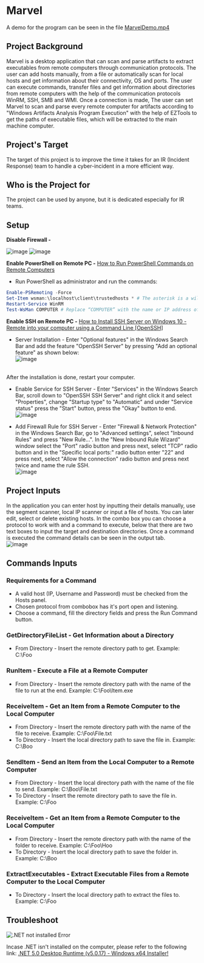 # Marvel
A demo for the program can be seen in the file [MarvelDemo.mp4](https://github.com/LiorSB/Marvel/blob/master/MarvelDemo.mp4)

## Project Background
Marvel is a desktop application that can scan and parse artifacts to extract executables from remote computers through communication protocols. The  user can add hosts manually, from a file or automatically scan for local hosts and get information about their connectivity, OS and ports. The user can execute commands, transfer files and get information about directories from remote computers with the help of the communication protocols WinRM, SSH, SMB and WMI. Once a connection is made, The user can set Marvel to scan and parse every remote computer for artifacts according to "Windows Artifacts Analysis Program Execution" with the help of EZTools to get the paths of executable files, which will be extracted to the main machine computer.

## Project's Target
The target of this project is to improve the time it takes for an IR (Incident Response) team to handle a cyber-incident in a more efficient way.

## Who is the Project for
The project can be used by anyone, but it is dedicated especially for IR teams.

## Setup
**Disable Firewall -**

![image](https://www.wikihow.com/images/thumb/3/3b/Disable-Windows-7-Firewall-Step-2.jpg/v4-460px-Disable-Windows-7-Firewall-Step-2.jpg.webp)
![image](https://www.alphr.com/wp-content/uploads/2021/03/5-2.png)

**Enable PowerShell on Remote PC -**
[How to Run PowerShell Commands on Remote Computers](https://www.howtogeek.com/117192/how-to-run-powershell-commands-on-remote-computers/)

- Run PowerShell as administrator and run the commands:
```PowerShell
Enable-PSRemoting -Force
Set-Item wsman:\localhost\client\trustedhosts * # The asterisk is a wildcard symbol for all PCs. If instead you want to restrict computers that can connect, you can replace the asterisk with a comma-separated list of IP addresses or computer names for approved PCs.
Restart-Service WinRM
Test-WsMan COMPUTER # Replace “COMPUTER” with the name or IP address of the remote PC to test the connection.
```

**Enable SSH on Remote PC -**
[How to Install SSH Server on Windows 10 - Remote into your computer using a Command Line [OpenSSH]](https://www.youtube.com/watch?v=HCmEB5qtkSY)

- Server Installation - Enter "Optional features" in the Windows Search Bar and add the feature "OpenSSH Server" by pressing "Add an optional feature" as shown below:<br>
![image](https://4sysops.com/wp-content/uploads/2019/02/Installing-the-OpenSSH-server-via-the-Settings-app-600x402.png)
<br>
After the installation is done, restart your computer.

- Enable Service for SSH Server - Enter "Services" in the Windows Search Bar, scroll down to "OpenSSH SSH Server" and right click it and select "Properties", change "Startup type" to "Automatic" and under "Service status" press the "Start" button, press the "Okay" button to end.<br>
![image](https://i0.wp.com/www.worldofitech.com/wp-content/uploads/2020/01/ssh-step-5.4-openssh-server-properties-window-9.png?resize=750%2C618&ssl=1)


- Add Firewall Rule for SSH Server - Enter "Firewall & Network Protection" in the Windows Search Bar, go to "Advanced settings", select "Inbound Rules" and press "New Rule...". In the "New Inbound Rule Wizard" window select the "Port" radio button and press next, select "TCP" radio button and in the "Specific local ports:" radio button enter "22" and press next, select "Allow the connection" radio button and press next twice and name the rule SSH.<br>
![image](https://www.howtogeek.com/wp-content/uploads/2014/05/clip_image0271.png?trim=1,1&bg-color=000&pad=1,1)

## Project Inputs
In the application you can enter host by inputting their details manually, use the segment scanner, local IP scanner or input a file of hosts. You can later edit, select or delete existing hosts. In the combo box you can choose a protocol to work with and a command to execute, below that there are two text boxes to input the target and destination directories. Once a command is executed the command details can be seen in the output tab.<br>
![image](https://user-images.githubusercontent.com/92099051/151139290-7b38d062-aa8f-4533-8eb8-954fddcdf5aa.png)

## Commands Inputs
### Requirements for a Command
- A valid host (IP, Username and Password) must be checked from the Hosts panel.
- Chosen protocol from combobox has it's port open and listening.
- Choose a command, fill the directory fields and press the Run Command button.

### GetDirectoryFileList - Get Information about a Directory
- From Directory - Insert the remote directory path to get. Example: C:\Foo

### RunItem - Execute a File at a Remote Computer
- From Directory - Insert the remote directory path with the name of the file to run at the end. Example: C:\Foo\Item.exe

### ReceiveItem - Get an Item from a Remote Computer to the Local Computer
- From Directory - Insert the remote directory path with the name of the file to receive. Example: C:\Foo\File.txt
- To Directory - Insert the local directory path to save the file in. Example: C:\Boo

### SendItem - Send an Item from the Local Computer to a Remote Computer
- From Directory - Insert the local directory path with the name of the file to send. Example: C:\Boo\File.txt
- To Directory - Insert the remote directory path to save the file in. Example: C:\Foo

### ReceiveItem - Get an Item from a Remote Computer to the Local Computer
- From Directory - Insert the remote directory path with the name of the folder to receive. Example: C:\Foo\Hoo
- To Directory - Insert the local directory path to save the folder in. Example: C:\Boo

### ExtractExecutables - Extract Executable Files from a Remote Computer to the Local Computer
- To Directory - Insert the local directory path to extract the files to. Example: C:\Foo

## Troubleshoot
![.NET not installed Error](https://user-images.githubusercontent.com/92099051/190871668-60f888e1-315c-4787-90b4-763d50c4efd5.jpeg)

Incase .NET isn't installed on the computer, please refer to the following link: [.NET 5.0 Desktop Runtime (v5.0.17) - Windows x64 Installer!](https://dotnet.microsoft.com/en-us/download/dotnet/thank-you/runtime-desktop-5.0.17-windows-x64-installer)

